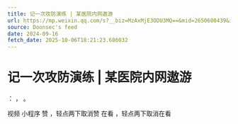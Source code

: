 ```yaml
---
title: 记一次攻防演练 | 某医院内网遨游
url: https://mp.weixin.qq.com/s?__biz=MzAxMjE3ODU3MQ==&mid=2650600439&idx=3&sn=eb96d1102e57c6018b4f3d026835b60c
source: Doonsec's feed
date: 2024-09-16
fetch_date: 2025-10-06T18:21:23.686032
---
```


# 记一次攻防演练 | 某医院内网遨游

：
，
。

视频
小程序
赞
，轻点两下取消赞
在看
，轻点两下取消在看